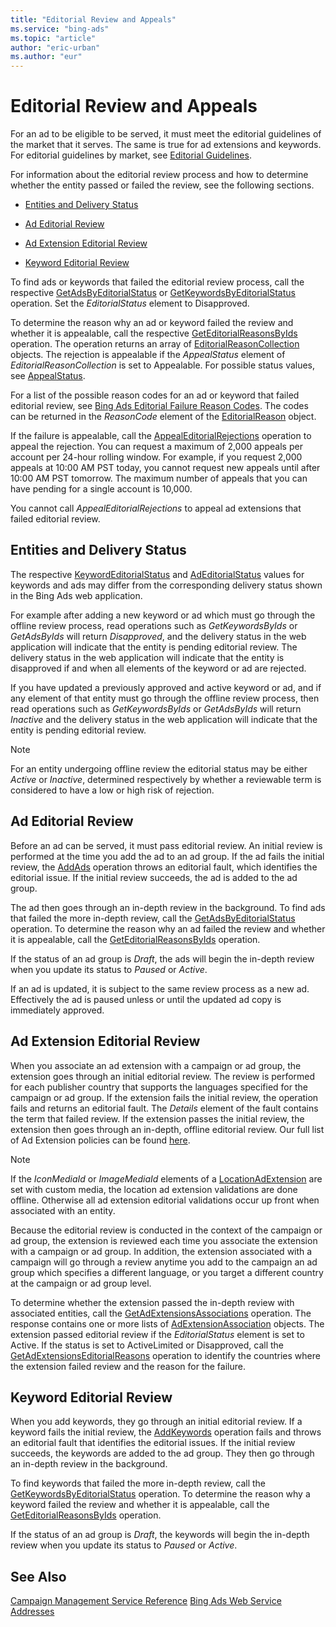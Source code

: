 ```yaml
---
title: "Editorial Review and Appeals"
ms.service: "bing-ads"
ms.topic: "article"
author: "eric-urban"
ms.author: "eur"
---
```

# Editorial Review and Appeals
For an ad to be eligible to be served, it must meet the editorial guidelines of the market that it serves. The same is true for ad extensions and keywords. For editorial guidelines by market, see [Editorial Guidelines](http://advertise.bingads.microsoft.com/editorial-guidelines).

For information about the editorial review process and how to determine whether the entity passed or failed the review, see the following sections.

-   [Entities and Delivery Status](#entitydeliverystatus)

-   [Ad Editorial Review](#adeditorialreview)

-   [Ad Extension Editorial Review](#adextensioneditorialreview)

-   [Keyword Editorial Review](#keywordeditorialreview)

To find ads or keywords that failed the editorial review process, call the respective [GetAdsByEditorialStatus](~/campaign-management-service/getadsbyeditorialstatus.md) or [GetKeywordsByEditorialStatus](~/campaign-management-service/getkeywordsbyeditorialstatus.md) operation. Set the *EditorialStatus* element to Disapproved.

To determine the reason why an ad or keyword failed the review and whether it is appealable, call the respective [GetEditorialReasonsByIds](~/campaign-management-service/geteditorialreasonsbyids.md) operation. The operation returns an array of [EditorialReasonCollection](~/campaign-management-service/editorialreasoncollection.md) objects. The rejection is appealable if the *AppealStatus* element of *EditorialReasonCollection* is set to Appealable. For possible status values, see [AppealStatus](~/campaign-management-service/appealstatus.md).

For a list of the possible reason codes for an ad or keyword that failed editorial review, see [Bing Ads Editorial Failure Reason Codes](../guides/editorial-failure-reason-codes.md). The codes can be returned in the *ReasonCode* element of the [EditorialReason](~/campaign-management-service/editorialreason.md) object.

If the failure is appealable, call the [AppealEditorialRejections](~/campaign-management-service/appealeditorialrejections.md) operation to appeal the rejection. You can request a maximum of 2,000 appeals per account per 24-hour rolling window. For example, if you request 2,000 appeals at 10:00 AM PST today, you cannot request new appeals until after 10:00 AM PST tomorrow. The maximum number of appeals that you can have pending for a single account is 10,000.

You cannot call *AppealEditorialRejections* to appeal ad extensions that failed editorial review.

## <a name="entitydeliverystatus"></a>Entities and Delivery Status
The respective [KeywordEditorialStatus](~/campaign-management-service/keywordeditorialstatus.md) and [AdEditorialStatus](~/campaign-management-service/adeditorialstatus.md) values for keywords and ads may differ from the corresponding delivery status shown in the Bing Ads web application.

For example after adding a new keyword or ad which must go through the offline review process, read operations such as *GetKeywordsByIds* or *GetAdsByIds* will return *Disapproved*, and the delivery status in the web application will indicate that the entity is pending editorial review. The delivery status in the web application will indicate that the entity is disapproved if and when all elements of the keyword or ad are rejected.

If you have updated a previously approved and active keyword or ad, and if any element of that entity must go through the offline review process, then read operations such as *GetKeywordsByIds* or *GetAdsByIds* will return *Inactive* and the delivery status in the web application will indicate that the entity is pending editorial review.

> [!NOTE]
> For an entity undergoing offline review the editorial status may be either *Active* or *Inactive*, determined respectively by whether a reviewable term is considered to have a low or high risk of rejection.

## <a name="adeditorialreview"></a>Ad Editorial Review
Before an ad can be served, it must pass editorial review. An initial review is performed at the time you add the ad to an ad group. If the ad fails the initial review, the [AddAds](~/campaign-management-service/addads.md) operation throws an editorial fault, which identifies the editorial issue. If the initial review succeeds, the ad is added to the ad group.

The ad then goes through an in-depth review in the background. To find ads that failed the more in-depth review, call the [GetAdsByEditorialStatus](~/campaign-management-service/getadsbyeditorialstatus.md) operation. To determine the reason why an ad failed the review and whether it is appealable, call the [GetEditorialReasonsByIds](~/campaign-management-service/geteditorialreasonsbyids.md) operation.

If the status of an ad group is *Draft*, the ads will begin the in-depth review when you update its status to *Paused* or *Active*.

If an ad is updated, it is subject to the same review process as a new ad. Effectively the ad is paused unless or until the updated ad copy is immediately approved.

## <a name="adextensioneditorialreview"></a>Ad Extension Editorial Review
When you associate an ad extension with a campaign or ad group, the extension goes through an initial editorial review. The review is performed for each publisher country that supports the languages specified for the campaign or ad group. If the extension fails the initial review, the operation fails and returns an editorial fault. The *Details* element of the fault contains the term that failed review. If the extension passes the initial review, the extension then goes through an in-depth, offline editorial review. Our full list of Ad Extension policies can be found [here](http://go.microsoft.com/fwlink?LinkId=746651). 

> [!NOTE]
> If the *IconMediaId* or *ImageMediaId* elements of a [LocationAdExtension](~/campaign-management-service/locationadextension.md) are set with custom media, the location ad extension validations are done offline. Otherwise all ad extension editorial validations occur up front when associated with an entity.

Because the editorial review is conducted in the context of the campaign or ad group, the extension is reviewed each time you associate the extension with a campaign or ad group. In addition, the extension associated with a campaign will go through a review anytime you add to the campaign an ad group which specifies a different language, or you target a different country at the campaign or ad group level.

To determine whether the extension passed the in-depth review with associated entities, call the [GetAdExtensionsAssociations](~/campaign-management-service/getadextensionsassociations.md) operation. The response contains one or more lists of [AdExtensionAssociation](~/campaign-management-service/adextensionassociation.md) objects. The extension passed editorial review if the *EditorialStatus* element is set to Active. If the status is set to ActiveLimited or Disapproved, call the [GetAdExtensionsEditorialReasons](~/campaign-management-service/getadextensionseditorialreasons.md) operation to identify the countries where the extension failed review and the reason for the failure.

## <a name="keywordeditorialreview"></a>Keyword Editorial Review
When you add keywords, they go through an initial editorial review. If a keyword fails the initial review, the [AddKeywords](~/campaign-management-service/addkeywords.md) operation fails and throws an editorial fault that identifies the editorial issues. If the initial review succeeds, the keywords are added to the ad group. They then go through an in-depth review in the background.

To find keywords that failed the more in-depth review, call the [GetKeywordsByEditorialStatus](~/campaign-management-service/getkeywordsbyeditorialstatus.md) operation. To determine the reason why a keyword failed the review and whether it is appealable, call the [GetEditorialReasonsByIds](~/campaign-management-service/geteditorialreasonsbyids.md) operation.

If the status of an ad group is *Draft*, the keywords will begin the in-depth review when you update its status to *Paused* or *Active*.

## See Also
[Campaign Management Service Reference](~/campaign-management-service/campaign-management-service-reference.md)
[Bing Ads Web Service Addresses](../guides/web-service-addresses.md)

